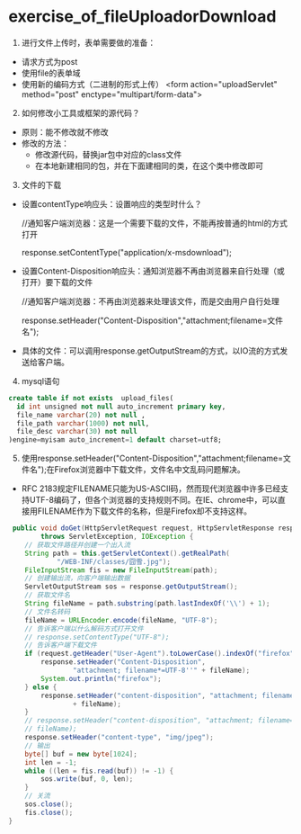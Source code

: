 # exercise_of_fileUploadorDownload
1. 进行文件上传时，表单需要做的准备：
- 请求方式为post
- 使用file的表单域
- 使用新的编码方式（二进制的形式上传）
  &lt;form action="uploadServlet" method="post" enctype="multipart/form-data"&gt;
2. 如何修改小工具或框架的源代码？
- 原则：能不修改就不修改
- 修改的方法：
	- 修改源代码，替换jar包中对应的class文件
	- 在本地新建相同的包，并在下面建相同的类，在这个类中修改即可
3. 文件的下载
- 设置contentType响应头：设置响应的类型时什么？

	//通知客户端浏览器：这是一个需要下载的文件，不能再按普通的html的方式打开

	response.setContentType("application/x-msdownload");
- 设置Content-Disposition响应头：通知浏览器不再由浏览器来自行处理（或打开）要下载的文件

	//通知客户端浏览器：不再由浏览器来处理该文件，而是交由用户自行处理

	response.setHeader("Content-Disposition","attachment;filename=文件名");
- 具体的文件：可以调用response.getOutputStream的方式，以IO流的方式发送给客户端。
4. mysql语句
```sql
create table if not exists  upload_files(
  id int unsigned not null auto_increment primary key,
  file_name varchar(20) not null ,
  file_path varchar(1000) not null,
  file_desc varchar(30) not null
)engine=myisam auto_increment=1 default charset=utf8;
```
5. 使用response.setHeader("Content-Disposition","attachment;filename=文件名");在Firefox浏览器中下载文件，文件名中文乱码问题解决。
- RFC 2183规定FILENAME只能为US-ASCII码，然而现代浏览器中许多已经支持UTF-8编码了，但各个浏览器的支持规则不同。在IE、chrome中，可以直接用FILENAME作为下载文件的名称，但是Firefox却不支持这样。
```java
 public void doGet(HttpServletRequest request, HttpServletResponse response)
		throws ServletException, IOException {
	// 获取文件路径并创建一个出入流
	String path = this.getServletContext().getRealPath(
			"/WEB-INF/classes/囧雪.jpg");
	FileInputStream fis = new FileInputStream(path);
	// 创建输出流，向客户端输出数据
	ServletOutputStream sos = response.getOutputStream();
	// 获取文件名
	String fileName = path.substring(path.lastIndexOf('\\') + 1);
	// 文件名转码
	fileName = URLEncoder.encode(fileName, "UTF-8");
	// 告诉客户端以什么解码方式打开文件
	// response.setContentType("UTF-8");
	// 告诉客户端下载文件
	if (request.getHeader("User-Agent").toLowerCase().indexOf("firefox") > -1) {
		response.setHeader("Content-Disposition",
				"attachment; filename*=UTF-8''" + fileName);
		System.out.println("firefox");
	} else {
		response.setHeader("content-disposition", "attachment; filename="
				+ fileName);
	}
	// response.setHeader("content-disposition", "attachment; filename=" +
	// fileName);
	response.setHeader("content-type", "img/jpeg");
	// 输出
	byte[] buf = new byte[1024];
	int len = -1;
	while ((len = fis.read(buf)) != -1) {
		sos.write(buf, 0, len);
	}
	// 关流
	sos.close();
	fis.close();
}
```
